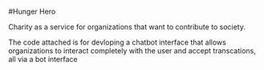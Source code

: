 #Hunger Hero

Charity as a service for organizations that want to contribute to society.

The code attached is for devloping a chatbot interface that allows organizations to interact completely with the user and accept transcations, all via a bot interface
